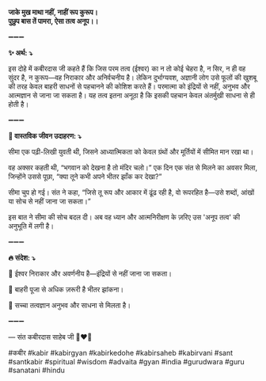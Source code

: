 **जाके मुख माथा नहीं, नाहीं रूप कुरूप। \
पुछुप बास तें पामरा, ऐसा तत्व अनूप।।**

➖➖➖

**✨ अर्थ: ⤵**

इस दोहे में कबीरदास जी कहते हैं कि जिस परम तत्व (ईश्वर) का न तो कोई चेहरा है, न सिर, न ही वह सुंदर है, न कुरूप—वह निराकार और अनिर्वचनीय है। लेकिन दुर्भाग्यवश, अज्ञानी लोग उसे फूलों की खुशबू की तरह केवल बाहरी साधनों से पहचानने की कोशिश करते हैं। परमात्मा को इंद्रियों से नहीं, अनुभव और आत्मज्ञान से जाना जा सकता है। यह तत्व इतना अनूठा है कि इसकी पहचान केवल अंतर्मुखी साधना से ही होती है।

➖➖➖

**🌾 वास्तविक जीवन उदाहरण: ⤵**

सीमा एक पढ़ी-लिखी युवती थी, जिसने आध्यात्मिकता को केवल ग्रंथों और मूर्तियों में सीमित मान रखा था।

वह अक्सर कहती थी, “भगवान को देखना है तो मंदिर चलो।” एक दिन एक संत से मिलने का अवसर मिला, जिन्होंने उससे पूछा, “क्या तूने कभी अपने भीतर झाँक कर देखा?”

सीमा चुप हो गई। संत ने कहा, “जिसे तू रूप और आकार में ढूंढ रही है, वो रूपरहित है—उसे शब्दों, आंखों या सोच से नहीं जाना जा सकता।”

इस बात ने सीमा की सोच बदल दी। अब वह ध्यान और आत्मनिरीक्षण के ज़रिए उस 'अनूप तत्व' की अनुभूति में लगी है।

➖➖➖

**🔥 संदेश: ⤵**

📌 ईश्वर निराकार और अवर्णनीय है—इंद्रियों से नहीं जाना जा सकता।

📌 बाहरी पूजा से अधिक ज़रूरी है भीतर झांकना।

📌 सच्चा तत्वज्ञान अनुभव और साधना से मिलता है।

➖➖➖

— संत कबीरदास साहेब जी 🙏❤️💯

#कबीर #kabir #kabirgyan #kabirkedohe #kabirsaheb #kabirvani #sant #santkabir #spiritual #wisdom #advaita #gyan #india #gurudwara #guru #sanatani #hindu
